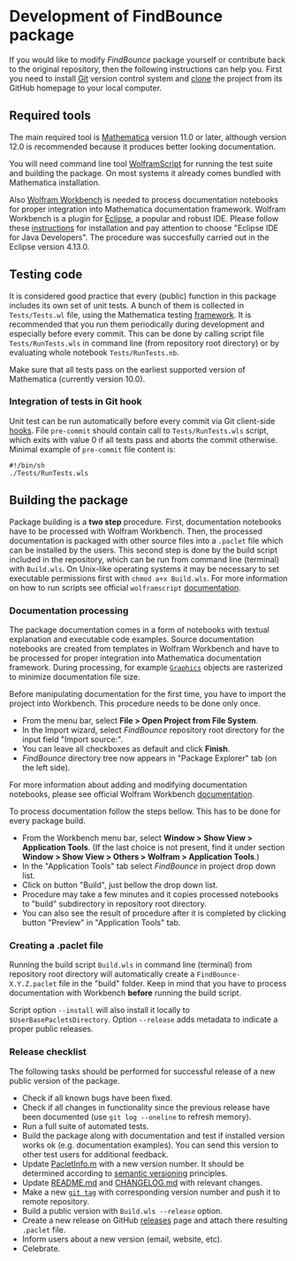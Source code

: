 # Development of FindBounce package

If you would like to modify _FindBounce_ package yourself or contribute back to the original repository,
then the following instructions can help you.
First you need to install [Git](https://git-scm.com/) version control system and
[clone](https://help.github.com/articles/cloning-a-repository/) the project
from its GitHub homepage to your local computer.

## Required tools

The main required tool is [Mathematica](https://www.wolfram.com/mathematica/) version 11.0 or later,
although version 12.0 is recommended because it produces better looking documentation.

You will need command line tool [WolframScript](https://www.wolfram.com/wolframscript/)
for running the test suite and building the package.
On most systems it already comes bundled with Mathematica installation.

Also [Wolfram Workbench](https://www.wolfram.com/workbench/) is needed to
process documentation notebooks for proper integration into Mathematica
documentation framework.
Wolfram Workbench is a plugin for [Eclipse](https://www.eclipse.org/), a popular and robust IDE.
Please follow these [instructions](http://support.wolfram.com/kb/27221) for installation
and pay attention to choose "Eclipse IDE for Java Developers". The procedure was succesfully
carried out in the Eclipse version 4.13.0.

## Testing code

It is considered good practice that every (public) function in this package includes its own set of unit tests.
A bunch of them is collected in `Tests/Tests.wl` file, using the Mathematica testing
[framework](https://reference.wolfram.com/language/guide/SystematicTestingAndVerification.html).
It is recommended that you run them periodically during development and especially before every commit.
This can be done by calling script file `Tests/RunTests.wls` in command line
(from repository root directory) or by evaluating whole notebook `Tests/RunTests.nb`.

Make sure that all tests pass on the earliest supported version of Mathematica (currently version 10.0).

### Integration of tests in Git hook

Unit test can be run automatically before every commit via Git client-side
[hooks](https://git-scm.com/book/en/v2/Customizing-Git-Git-Hooks).
File `pre-commit` should contain call to `Tests/RunTests.wls` script,
which exits with value 0 if all tests pass and aborts the commit otherwise.
Minimal example of `pre-commit` file content is:

    #!/bin/sh
    ./Tests/RunTests.wls

## Building the package

Package building is a __two step__ procedure.
First, documentation notebooks have to be processed with Wolfram Workbench.
Then, the processed documentation is packaged with other source files into
a `.paclet` file which can be installed by the users.
This second step is done by the build script included in the repository,
which can be run from command line (terminal) with `Build.wls`.
On Unix-like operating systems it may be necessary to set executable permissions first
with `chmod a+x Build.wls`.
For more information on how to run scripts see official `wolframscript`
[documentation](https://reference.wolfram.com/language/ref/program/wolframscript.html).

### Documentation processing

The package documentation comes in a form of notebooks with textual explanation
and executable code examples.
Source documentation notebooks are created from templates in Wolfram Workbench and
have to be processed for proper integration into Mathematica documentation framework.
During processing, for example [`Graphics`](https://reference.wolfram.com/language/ref/Graphics.html)
objects are rasterized to minimize documentation file size.

Before manipulating documentation for the first time, you have to import
the project into Workbench. This procedure needs to be done only once.

* From the menu bar, select __File > Open Project from File System__.
* In the Import wizard, select _FindBounce_ repository root directory for
the input field "Import source:".
* You can leave all checkboxes as default and click __Finish__.
* _FindBounce_ directory tree now appears in "Package Explorer" tab (on the left side).

For more information about adding and modifying documentation notebooks, please see official
Wolfram Workbench [documentation](https://reference.wolfram.com/workbench/index.jsp).

To process documentation follow the steps bellow.
This has to be done for every package build.

* From the Workbench menu bar, select __Window > Show View > Application Tools__.
(If the last choice is not present, find it under section
__Window > Show View > Others > Wolfram > Application Tools__.)
* In the "Application Tools" tab select _FindBounce_ in project drop down list.
* Click on button "Build", just bellow the drop down list.
* Procedure may take a few minutes and it copies processed notebooks to
"build" subdirectory in repository root directory.
* You can also see the result of procedure after it is completed
by clicking button "Preview" in "Application Tools" tab.

### Creating a .paclet file

Running the build script `Build.wls` in command line (terminal) from repository root directory
will automatically create a `FindBounce-X.Y.Z.paclet` file in the "build"
folder.
Keep in mind that you have to process documentation with Workbench __before__
running the build script.

Script option `--install` will also install it locally to `$UserBasePacletsDirectory`.
Option `--release` adds metadata to indicate a proper public releases.

### Release checklist

The following tasks should be performed for successful release of a new public version of the package.

* Check if all known bugs have been fixed.
* Check if all changes in functionality since the previous release have been documented (use `git log --oneline` to refresh memory).
* Run a full suite of automated tests.
* Build the package along with documentation and test if installed version works ok (e.g. documentation examples).
You can send this version to other test users for additional feedback.
* Update [PacletInfo.m]( PacletInfo.m ) with a new version number.
It should be determined according to [semantic versioning](https://semver.org/) principles.
* Update [README.md]( README.md ) and [CHANGELOG.md]( CHANGELOG.md ) with relevant changes.
* Make a new [`git tag`](https://git-scm.com/book/en/v2/Git-Basics-Tagging)
with corresponding version number and push it to remote repository.
* Build a public version with `Build.wls --release` option.
* Create a new release on GitHub [releases](https://github.com/vguada/FindBounce/releases)
page and attach there resulting `.paclet` file.
* Inform users about a new version (email, website, etc).
* Celebrate.

